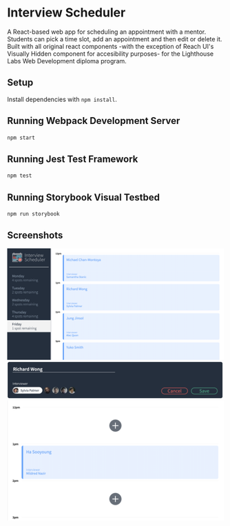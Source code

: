 # Interview Scheduler

A React-based web app for scheduling an appointment with a mentor. Students can pick a time slot, add an appointment and then edit or delete it. Built with all original react components -with the exception of Reach UI's Visually Hidden component for accesibility purposes- for the Lighthouse Labs Web Development diploma program.

## Setup

Install dependencies with `npm install`.

## Running Webpack Development Server

```sh
npm start
```

## Running Jest Test Framework

```sh
npm test
```

## Running Storybook Visual Testbed

```sh
npm run storybook
```

## Screenshots

!["Day view"](https://github.com/sashamahalia/scheduler/blob/master/docs/day-view.png?raw=true)
!["Appointment form"](https://github.com/sashamahalia/scheduler/blob/master/docs/appointment-form.png?raw=true)
!["Add new appointment"](https://github.com/sashamahalia/scheduler/blob/master/docs/add-appointment.png?raw=true)

